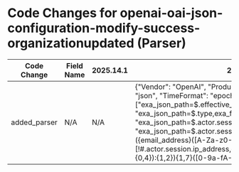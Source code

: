 # Code Changes for openai-oai-json-configuration-modify-success-organizationupdated (Parser)

| Code Change | Field Name | 2025.14.1 | 2025.15.1 |
|-------------|------------|-----------|------------|
| added_parser | N/A | N/A | {"Vendor": "OpenAI", "Product": "OpenAI", "ExtractionType": "json", "TimeFormat": "epoch_sec", "Fields": ["exa_json_path=$.effective_at,exa_field_name=time", "exa_json_path=$.type,exa_field_name=event_name", "exa_json_path=$.actor.session.user.id,exa_field_name=user_id", "exa_json_path=$.actor.session.user.email,exa_regex=({email_address}([A-Za-z0-9]+[!#$%&'+\/=?^_`~.\-])*[A-Za-z0-9]+@({email_domain}[^\]\s\"\\,;\|]+\.[^\]\s\"\\,;\|]+))", "exa_json_path=$.actor.session.ip_address,exa_regex=({src_ip}((([0-9a-fA-F.]{0,4}):{1,2}){1,7}([0-9a-fA-F]){0,4})|(((25[0-5]|(2[0-4]|1\d|[0-9]|)\d)\.?\b){4}))", "exa_json_path=$.actor.session.user_agent,exa_field_name=user_agent", "exa_json_path=$.actor.session.ip_address_details.country,exa_field_name=country_code", "exa_json_path=$.actor.session.ip_address_details.city,exa_field_name=city", "exa_json_path=$.actor.session.ip_address_details.region,exa_field_name=region"], "Name": "openai-oai-json-configuration-modify-success-organizationupdated", "ParserVersion": "v1.0.0", "Conditions": ["\"type\":\"organization.updated\"", "ja3", "ja4", "organization.updated"]} |